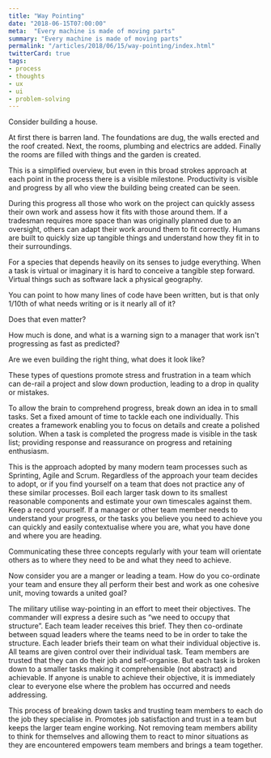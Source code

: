 ```yaml
---
title: "Way Pointing"
date: "2018-06-15T07:00:00"
meta:  "Every machine is made of moving parts"
summary: "Every machine is made of moving parts"
permalink: "/articles/2018/06/15/way-pointing/index.html"
twitterCard: true
tags:
- process
- thoughts
- ux
- ui
- problem-solving
---
```


Consider building a house.

At first there is barren land. The foundations are dug, the walls erected and the roof created. Next, the rooms, plumbing and electrics are added. Finally the rooms are filled with things and the garden is created.

This is a simplified overview, but even in this broad strokes approach at each point in the process there is a visible milestone. Productivity is visible and progress by all who view the building being created can be seen.

During this progress all those who work on the project can quickly assess their own work and assess how it fits with those around them. If a tradesman requires more space than was originally planned due to an oversight, others can adapt their work around them to fit correctly. Humans are built to quickly size up tangible things and understand how they fit in to their surroundings.

For a species that depends heavily on its senses to judge everything. When a task is virtual or imaginary it is hard to conceive a tangible step forward. Virtual things such as software lack a physical geography.

You can point to how many lines of code have been written, but is that only 1/10th of what needs writing or is it nearly all of it?

Does that even matter?

How much is done, and what is a warning sign to a manager that work isn't progressing as fast as predicted?

Are we even building the right thing, what does it look like?

These types of questions promote stress and frustration in a team which can de-rail a project and slow down production, leading to a drop in quality or mistakes.

To allow the brain to comprehend progress, break down an idea in to small tasks. Set a fixed amount of time to tackle each one individually. This creates a framework enabling you to focus on details and create a polished solution. When a task is completed the progress made is visible in the task list; providing response and reassurance on progress and retaining enthusiasm.

This is the approach adopted by many modern team processes such as Sprinting, Agile and Scrum. Regardless of the approach your team decides to adopt, or if you find yourself on a team that does not practice any of these similar processes. Boil each larger task down to its smallest reasonable components and estimate your own timescales against them. Keep a record yourself. If a manager or other team member needs to understand your progress, or the tasks you believe you need to achieve you can quickly and easily contextualise where you are, what you have done and where you are heading.

Communicating these three concepts regularly with your team will orientate others as to where they need to be and what they need to achieve.

Now consider you are a manger or leading a team. How do you co-ordinate your team and ensure they all perform their best and work as one cohesive unit, moving towards a united goal?

The military utilise way-pointing in an effort to meet their objectives. The commander will express a desire such as “we need to occupy that structure”.
Each team leader receives this brief. They then co-ordinate between squad leaders where the teams need to be in order to take the structure. Each leader briefs their team on what their individual objective is. All teams are given control over their individual task. Team members are trusted that they can do their job and self-organise. But each task is broken down to a smaller tasks making it comprehensible (not abstract) and achievable. If anyone is unable to achieve their objective, it is immediately clear to everyone else where the problem has occurred and needs addressing.

This process of breaking down tasks and trusting team members to each do the job they specialise in. Promotes job satisfaction and trust in a team but keeps the larger team engine working. Not removing team members ability to think for themselves and allowing them to react to minor situations as they are encountered empowers team members and brings a team together.
